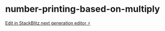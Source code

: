 # number-printing-based-on-multiply

[Edit in StackBlitz next generation editor ⚡️](https://stackblitz.com/~/github.com/yamakalyan/number-printing-based-on-multiply)